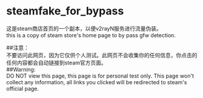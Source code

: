 # steamfake_for_bypass
这是steam商店首页的一个副本，以便v2rayN服务进行流量伪装。  
this is a copy of steam store's home page to by pass gfw detection.

##注意：  
不要访问此网页，因为它仅供个人测试。此网页不会收集你的任何信息，你点击的任何内容都会自动链接到steam官方页面。  
##Warning:  
DO NOT view this page, this page is for personal test only. This page won't collect any information, all links you clicked will be redirected to steam's official page.  

